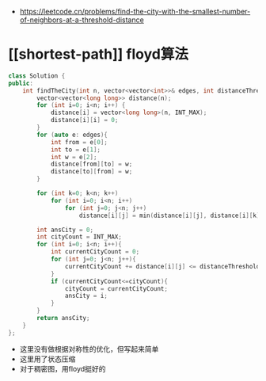 - https://leetcode.cn/problems/find-the-city-with-the-smallest-number-of-neighbors-at-a-threshold-distance
# [[shortest-path]] floyd算法
```cpp
class Solution {
public:
    int findTheCity(int n, vector<vector<int>>& edges, int distanceThreshold) {
        vector<vector<long long>> distance(n);
        for (int i=0; i<n; i++) {
            distance[i] = vector<long long>(n, INT_MAX);
            distance[i][i] = 0;
        }
        for (auto e: edges){
            int from = e[0];
            int to = e[1];
            int w = e[2];
            distance[from][to] = w;
            distance[to][from] = w;
        }

        for (int k=0; k<n; k++)
            for (int i=0; i<n; i++)
                for (int j=0; j<n; j++)
                    distance[i][j] = min(distance[i][j], distance[i][k] + distance[k][j]);

        int ansCity = 0;
        int cityCount = INT_MAX;
        for (int i=0; i<n; i++){
            int currentCityCount = 0;
            for (int j=0; j<n; j++){
                currentCityCount += distance[i][j] <= distanceThreshold;
            }
            if (currentCityCount<=cityCount){
                cityCount = currentCityCount;
                ansCity = i;
            }
        }
        return ansCity;
    }
};
```
- 这里没有做根据对称性的优化，但写起来简单
- 这里用了状态压缩
- 对于稠密图，用floyd挺好的
